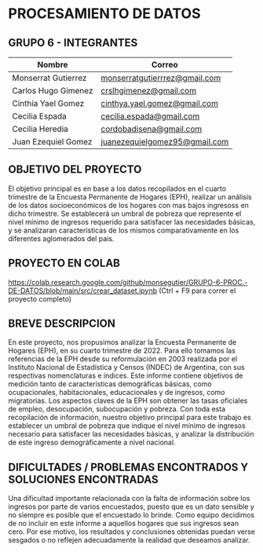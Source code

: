 # PROCESAMIENTO DE DATOS 
##  GRUPO 6 - INTEGRANTES

| Nombre                | Correo                         |
|-----------------------|--------------------------------|
| Monserrat Gutierrez   | monserratgutierrrez@gmail.com  |
| Carlos Hugo Gimenez   | crslhgimenez@gmail.com         |
| Cinthia Yael Gomez    | cinthya.yael.gomez@gmail.com   |
| Cecilia Espada        | cecilia.espada@gmail.com       |
| Cecilia Heredia       | cordobadisena@gmail.com        |
| Juan Ezequiel Gomez   | juanezequielgomez95@gmail.com  |


## OBJETIVO DEL PROYECTO
El objetivo principal es en base a los datos recopilados en el cuarto trimestre de la Encuesta Permanente de Hogares (EPH), realizar un análisis de los datos socioeconómicos de los hogares con mas bajos ingresoss en dicho trimestre. 
Se establecerá un umbral de pobreza que represente el nivel mínimo de ingresos requerido para satisfacer las necesidades básicas, y se analizaran caracteristicas de los mismos comparativamente en los diferentes aglomerados del pais.


## PROYECTO EN COLAB

https://colab.research.google.com/github/monsegutier/GRUPO-6-PROC.-DE-DATOS/blob/main/src/crear_dataset.ipynb
(Ctrl + F9 para correr el proyecto completo)

## BREVE DESCRIPCION

En este proyecto, nos propusimos analizar la Encuesta Permanente de Hogares (EPH), en su cuarto trimestre de 2022. Para ello tomamos las referencias de la EPH desde su reformulación en 2003 realizada por el Instituto Nacional de Estadística y Censos (INDEC) de Argentina, con sus respectivas nomenclaturas e índices. 
Este informe contiene objetivos de medición tanto de características demográficas básicas, como ocupacionales, habitacionales, educacionales y de ingresos, como migratorias. Los aspectos claves de la EPH son obtener las tasas oficiales de empleo, desocupación, subocupación y pobreza.
Con toda esta recopilación de información, nuestro objetivo principal para este trabajo es establecer un umbral de pobreza que indique el nivel mínimo de ingresos necesario para satisfacer las necesidades básicas, y analizar la distribución de este ingreso demográficamente a nivel nacional.


## DIFICULTADES / PROBLEMAS ENCONTRADOS Y SOLUCIONES ENCONTRADAS
Una dificultad importante relacionada con la falta de información sobre los ingresos por parte de varios encuestados, puesto que es un dato sensible y no siempre es posible que el encuestado lo brinde. Como equipo decidimos de no incluir en este informe a aquellos hogares que sus ingresos sean cero. Por ese motivo, los resultados y conclusiones obtenidas puedan verse sesgados o no reflejen adecuadamente la realidad que deseamos analizar.
